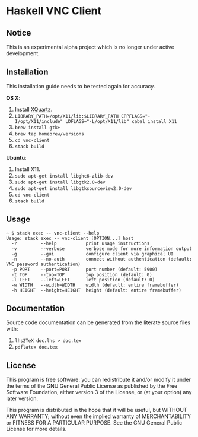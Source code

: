 Haskell VNC Client
==================

Notice
------

This is an experimental alpha project which is no longer under active development. 

Installation
------------
This installation guide needs to be tested again for accuracy.

**OS X**:
    
1. Install [XQuartz](http://xquartz.macosforge.org/landing/).
2. `LIBRARY_PATH=/opt/X11/lib:$LIBRARY_PATH CPPFLAGS="-I/opt/X11/include" LDFLAGS="-L/opt/X11/lib" cabal install X11`
3. `brew install gtk+`
4. `brew tap homebrew/versions`
5. `cd vnc-client`
6. `stack build`

**Ubuntu**:

1. Install X11.
2. `sudo apt-get install libghc6-zlib-dev`
3. `sudo apt-get install libgtk2.0-dev`
4. `sudo apt-get install libgtksourceview2.0-dev`
5. `cd vnc-client`
6. `stack build`

Usage
-----

    ~ $ stack exec -- vnc-client --help
    Usage: stack exec -- vnc-client [OPTION...] host
      -?         --help           print usage instructions
      -v         --verbose        verbose mode for more information output
      -g         --gui            configure client via graphical UI
      -n         --no-auth        connect without authentication (default: VNC password authentication)
      -p PORT    --port=PORT      port number (default: 5900)
      -t TOP     --top=TOP        top position (default: 0)
      -l LEFT    --left=LEFT      left position (default: 0)
      -w WIDTH   --width=WIDTH    width (default: entire framebuffer)
      -h HEIGHT  --height=HEIGHT  height (default: entire framebuffer)

Documentation
-------------

Source code documentation can be generated from the literate source files with:

1. `lhs2TeX doc.lhs > doc.tex`
2. `pdflatex doc.tex`

License
-------

This program is free software: you can redistribute it and/or modify
it under the terms of the GNU General Public License as published by
the Free Software Foundation, either version 3 of the License, or
(at your option) any later version.

This program is distributed in the hope that it will be useful,
but WITHOUT ANY WARRANTY; without even the implied warranty of
MERCHANTABILITY or FITNESS FOR A PARTICULAR PURPOSE.  See the
GNU General Public License for more details.
